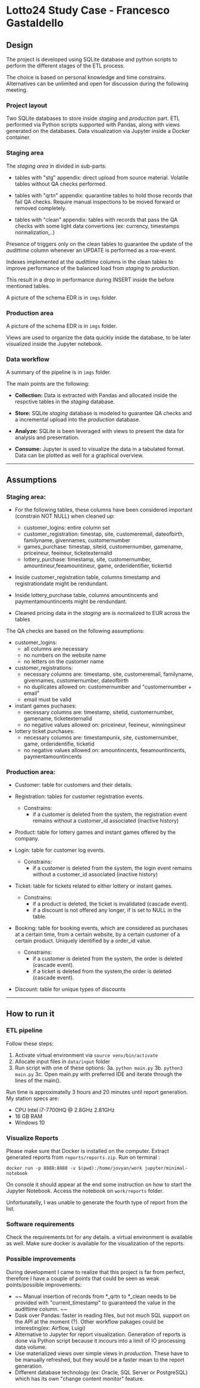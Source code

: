 # Lotto24 Study Case - Francesco Gastaldello


## Design

The project is developed using SQLite database and python scripts to perform the different stages of the ETL process.

The choice is based on personal knowledge and time constrains. Alternatives can be unlimited and open for discussion during the following meeting.

### Project layout

Two SQLite databases to store inside *staging* and *production* part. ETL performed via Python scripts supported with Pandas, along with views generated on the databases.
Data visualization via Jupyter inside a Docker container.


### Staging area

The *staging area* in divided in sub-parts:

- tables with "stg" appendix: direct upload from source material. Volatile tables without QA checks performed.
    
- tables with "qrtn" appendix: quarantine tables to hold those records that fail QA checks. Require manual inspections to be moved forward or removed completely.

- tables with "clean" appendix: tables with records that pass the QA checks with some light data convertions (ex: currency, timestamps normalization,..)

Presence of triggers only on the clean tables to guarantee the update of the *audittime* column whenever an UPDATE is performed as a row-event.

Indexes implemented at the *audittime* columns in the clean tables to improve performance of the balanced load from *staging* to *production*.

This result in a drop in performance during INSERT inside the before mentioned tables.

A picture of the schema EDR is in `imgs` folder.

### Production area

A picture of the schema EDR is in `imgs` folder.

Views are used to organize the data quickly inside the database, to be later visualized inside the Jupyter notebook.

### Data workflow

A summary of the pipeline is in `imgs` folder.

The main points are the following:

- **Collection:** Data is extracted with Pandas and allocated inside the respctive tables in the *staging* database.

- **Store:**  SQLite *staging* database is modeled to guarantee QA checks and a incremental upload into the *production* database.

- **Analyze:** SQLite is been leveraged with views to present the data for analysis and presentation.

- **Consume:** Jupyter is used to visualize the data in a tabulated format. Data can be plotted as well for a graphical overview.


--------------------
## Assumptions

### Staging area:

- For the following tables, these columns have been considered important (constrain NOT NULL) when cleaned up:
  - customer_logins: entire column set
  - customer_registration: timestap, site, customeremail, dateofbirth, familyname, givennames, customernumber
  - games_purchase: timestap, siteid, customernumber, gamename, priceineur, feeineur, ticketexternalid
  - lottery_purchase: timestamp, site, customernumber, amountineur,feeamountineur, game, orderidentifier, tickertid

- Inside customer_registration table, columns timestamp and registrationdate might be rendundant.
- Inside lottery_purchase table, columns amountincents and paymentamountincents might be rendundant.
- Cleaned pricing data in the *staging* are is normalized to EUR across the tables

The QA checks are based on the following assumptions:

- customer_logins:
    - all columns are necessary
    - no numbers on the website name
    - no letters on the customer name
- customer_registrations:
    - necessary columns are: timestamp, site, customeremail, familyname, givennames, customernumber, dateofbirth
    - no duplicates allowed on: customernumber and "customernumber + email"
    - email must be valid 
- instant games puchases:
    - necessary columns are: timestamp, sitetid, customernumber, gamename, ticketexternalid
    - no negative values allowed on: priceineur, feeineur, winningsineur
- lottery ticket purchases:
    - necessary columns are: timestampunix, site, customernumber, game, orderidentifie, ticketid
    - no negative values allowed on: amountincents, feeamountincents, paymentamountincents



### Production area:

- Customer: table for customers and their details.

- Registration: tables for customer registration events.
  - Constrains:
    - if a customer is deleted from the system, the registration event remains without a customer_id associated (inactive history)
    
- Product: table for lottery games and instant games offered by the company.

- Login: table for customer log events.
  - Constrains:
    - if a customer is deleted from the system, the login event remains without a customer_id associated (inactive history)

- Ticket: table for tickets related to either lottery or instant games.
  - Constrains:
    - if a product is deleted, the ticket is invalidated (cascade event).
    - if a discount is not offered any longer, if is set to NULL in the table.
    
- Booking: table for booking events, which are considered as purchases at a certain time, from a certain website, by a certain customer of a certain product. Uniquely identified by a order_id value. 
    - Constrains:
        - if a customer is deleted from the system, the order is deleted (cascade event).
        - if a ticket is deleted from the system,the order is deleted (cascade event).
    
- Discount: table for unique types of discounts



--------------------
## How to run it

### ETL pipeline

Follow these steps:

 1. Activate virtual environment via `source venv/bin/activate`
 2. Allocate input files in `data/input` folder
 3. Run script with one of these options:
   3a. `python main.py`
   3b. `python3 main.py`
   3c. Open main.py with preferred IDE and iterate through the lines of the main().
   
Run time is approximatelly 3 hours and 20 minutes until report generation.
My station specs are:
 
 - CPU Intel i7-7700HQ @ 2.8GHz 2.81GHz
 - 16 GB RAM
 - Windows 10

### Visualize Reports

Please make sure that Docker is installed on the computer.
Extract generated reports from `reports/reports.zip`. Run on terminal :

`
docker run -p 8888:8888 -v $(pwd):/home/jovyan/work jupyter/minimal-notebook
`

On console it should appear at the end some instruction on how to start the Jupyter Notebook.
Access the notebook on `work/reports` folder.

Unfortunatelly, I was unable to generate the fourth type of report from the list.

### Software requirements

Check the requirements.txt for any details. a virtual environment is available as well.
Make sure docker is available for the visualization of the reports.


### Possible improvements

During development I came to realize that this project is far from perfect, therefore I have  a couple of points that could be seen as weak points/possible improvements:

- ~~ Manual insertion of records from *_qrtn to *_clean needs to be provided with "current_timestamp" to guaranteed the value in the audittime column. ~~
- Dask over Pandas: faster in reading files, but not much SQL support on the API at the moment (?). Other workflow pakages could be interesting(ex: Airflow, Luigi)
- Alternative to Jupyter for report visualization. Generation of reports is done via Python script because it incours into a limit of IO processing data volume.
- Use materialized views over simple views in *production*. These have to be manually refreshed, but they would be a faster mean to the report generation.
- Different database technology (ex: Oracle, SQL Server or PostgreSQL) which has its own "change content monitor" feature.
